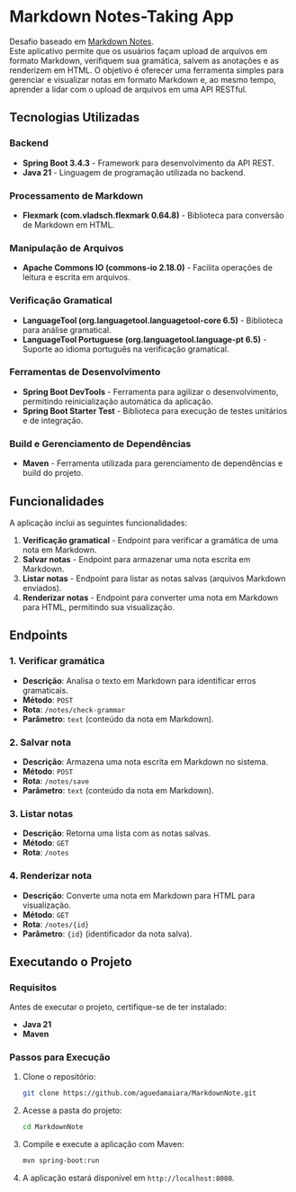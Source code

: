 # Markdown Notes-Taking App

Desafio baseado em [Markdown Notes](https://roadmap.sh/projects/markdown-note-taking-app).  
Este aplicativo permite que os usuários façam upload de arquivos em formato Markdown, verifiquem sua gramática, salvem as anotações e as renderizem em HTML. O objetivo é oferecer uma ferramenta simples para gerenciar e visualizar notas em formato Markdown e, ao mesmo tempo, aprender a lidar com o upload de arquivos em uma API RESTful.

## **Tecnologias Utilizadas**

### **Backend**
- **Spring Boot 3.4.3** - Framework para desenvolvimento da API REST.
- **Java 21** - Linguagem de programação utilizada no backend.

### **Processamento de Markdown**
- **Flexmark (com.vladsch.flexmark 0.64.8)** - Biblioteca para conversão de Markdown em HTML.

### **Manipulação de Arquivos**
- **Apache Commons IO (commons-io 2.18.0)** - Facilita operações de leitura e escrita em arquivos.

### **Verificação Gramatical**
- **LanguageTool (org.languagetool.languagetool-core 6.5)** - Biblioteca para análise gramatical.
- **LanguageTool Portuguese (org.languagetool.language-pt 6.5)** - Suporte ao idioma português na verificação gramatical.

### **Ferramentas de Desenvolvimento**
- **Spring Boot DevTools** - Ferramenta para agilizar o desenvolvimento, permitindo reinicialização automática da aplicação.
- **Spring Boot Starter Test** - Biblioteca para execução de testes unitários e de integração.

### **Build e Gerenciamento de Dependências**
- **Maven** - Ferramenta utilizada para gerenciamento de dependências e build do projeto.

## **Funcionalidades**

A aplicação inclui as seguintes funcionalidades:

1. **Verificação gramatical** - Endpoint para verificar a gramática de uma nota em Markdown.
2. **Salvar notas** - Endpoint para armazenar uma nota escrita em Markdown.
3. **Listar notas** - Endpoint para listar as notas salvas (arquivos Markdown enviados).
4. **Renderizar notas** - Endpoint para converter uma nota em Markdown para HTML, permitindo sua visualização.

## **Endpoints**

### **1. Verificar gramática**
- **Descrição**: Analisa o texto em Markdown para identificar erros gramaticais.
- **Método**: `POST`
- **Rota**: `/notes/check-grammar`
- **Parâmetro**: `text` (conteúdo da nota em Markdown).

### **2. Salvar nota**
- **Descrição**: Armazena uma nota escrita em Markdown no sistema.
- **Método**: `POST`
- **Rota**: `/notes/save`
- **Parâmetro**: `text` (conteúdo da nota em Markdown).

### **3. Listar notas**
- **Descrição**: Retorna uma lista com as notas salvas.
- **Método**: `GET`
- **Rota**: `/notes`

### **4. Renderizar nota**
- **Descrição**: Converte uma nota em Markdown para HTML para visualização.
- **Método**: `GET`
- **Rota**: `/notes/{id}`
- **Parâmetro**: `{id}` (identificador da nota salva).

## **Executando o Projeto**

### **Requisitos**
Antes de executar o projeto, certifique-se de ter instalado:
- **Java 21**
- **Maven**

### **Passos para Execução**
1. Clone o repositório:
   ```bash  
   git clone https://github.com/aguedamaiara/MarkdownNote.git 
   ```  
2. Acesse a pasta do projeto:
   ```bash  
   cd MarkdownNote  
   ```  
3. Compile e execute a aplicação com Maven:
   ```bash  
   mvn spring-boot:run  
   ```  
4. A aplicação estará disponível em `http://localhost:8080`.

